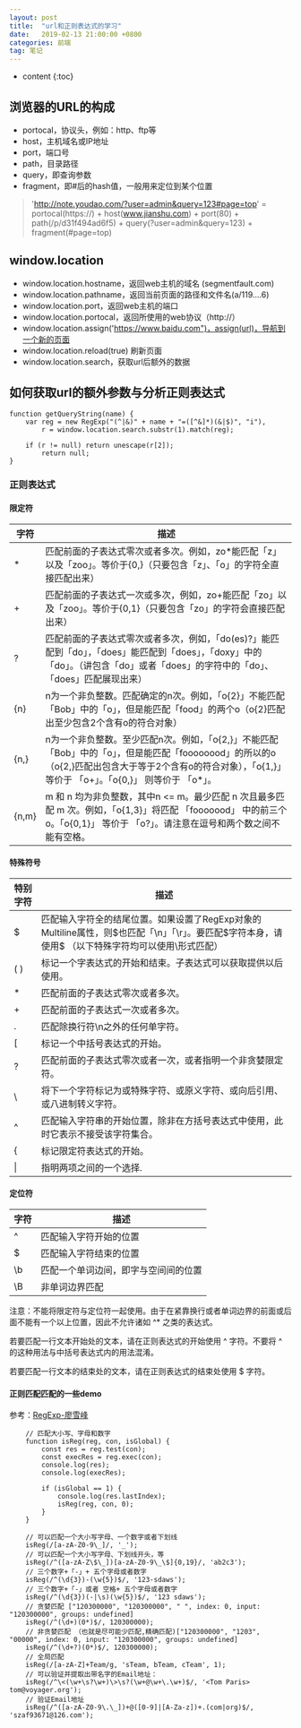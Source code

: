 ```yaml
---
layout: post
title:  "url和正则表达式的学习"
date:   2019-02-13 21:00:00 +0800
categories: 前端
tag: 笔记
---
```


* content
{:toc}


## 浏览器的URL的构成
- portocal，协议头，例如：http、ftp等
- host，主机域名或IP地址
- port，端口号
- path，目录路径
- query，即查询参数
- fragment，即#后的hash值，一般用来定位到某个位置

> 'http://note.youdao.com/?user=admin&query=123#page=top' = portocal(https://) + host(www.jianshu.com) + port(80) + path(/p/d31f494ad6f5) + query(?user=admin&query=123) + fragment(#page=top)

##  window.location
- window.location.hostname，返回web主机的域名 (segmentfault.com)
- window.location.pathname，返回当前页面的路径和文件名(a/119....6)
- window.location.port，返回web主机的端口
- window.location.portocal，返回所使用的web协议（http://）
- window.location.assign('https://www.baidu.com")，assign(url)，导航到一个新的页面
- window.location.reload(true) 刷新页面
- window.location.search，获取url后额外的数据

## 如何获取url的额外参数与分析正则表达式
```
function getQueryString(name) {
    var reg = new RegExp("(^|&)" + name + "=([^&]*)(&|$)", "i"),
        r = window.location.search.substr(1).match(reg);
        
    if (r != null) return unescape(r[2]);
        return null;
}
```

### 正则表达式
#### 限定符

字符 | 描述
---|---
* | 匹配前面的子表达式零次或者多次。例如，zo*能匹配「z」以及「zoo」。等价于{0,}（只要包含「z」、「o」的字符全直接匹配出来）
+ | 匹配前面的子表达式一次或多次，例如，zo+能匹配「zo」以及「zoo」。等价于{0,1}（只要包含「zo」的字符会直接匹配出来）
? | 匹配前面的子表达式零次或者多次，例如，「do(es)?」能匹配到「do」，「does」能匹配到「does」，「doxy」中的「do」。（讲包含「do」或者「does」的字符中的「do」、「does」匹配展现出来）
{n} | n为一个非负整数。匹配确定的n次。例如，「o{2}」不能匹配「Bob」中的「o」，但是能匹配「food」的两个o（o{2}匹配出至少包含2个含有o的符合对象）
{n,} | n为一个非负整数。至少匹配n次。例如，「o{2,}」不能匹配「Bob」中的「o」，但是能匹配「foooooood」的所以的o（o{2,}匹配出包含大于等于2个含有o的符合对象），「o{1,}」 等价于 「o+」。「o{0,}」 则等价于 「o*」。
{n,m} | m 和 n 均为非负整数，其中n <= m。最少匹配 n 次且最多匹配 m 次。例如，「o{1,3}」将匹配 「fooooood」 中的前三个 o。「o{0,1}」 等价于 「o?」。请注意在逗号和两个数之间不能有空格。

#### 特殊符号
特别字符 | 描述
---|---
$ | 匹配输入字符全的结尾位置。如果设置了RegExp对象的Multiline属性，则$也匹配「\n」「\r」。要匹配$字符本身，请使用\$ （以下特殊字符均可以使用\形式匹配）
( ) | 标记一个字表达式的开始和结束。子表达式可以获取提供以后使用。
* | 匹配前面的子表达式零次或者多次。
+ | 匹配前面的子表达式一次或者多次。
. | 匹配除换行符\n之外的任何单字符。
[ | 标记一个中括号表达式的开始。
? | 匹配前面的子表达式零次或者一次，或者指明一个非贪婪限定符。
\ | 将下一个字符标记为或特殊字符、或原义字符、或向后引用、或八进制转义字符。
^ | 匹配输入字符串的开始位置，除非在方括号表达式中使用，此时它表示不接受该字符集合。
{ | 标记限定符表达式的开始。
\| | 指明两项之间的一个选择.

#### 定位符
字符 | 描述
---|---
^ | 匹配输入字符开始的位置
$ | 匹配输入字符结束的位置
\b | 匹配一个单词边间，即字与空间间的位置
\B | 非单词边界匹配


注意：不能将限定符与定位符一起使用。由于在紧靠换行或者单词边界的前面或后面不能有一个以上位置，因此不允许诸如 ^* 之类的表达式。

若要匹配一行文本开始处的文本，请在正则表达式的开始使用 ^ 字符。不要将 ^ 的这种用法与中括号表达式内的用法混淆。

若要匹配一行文本的结束处的文本，请在正则表达式的结束处使用 $ 字符。

#### 正则匹配匹配的一些demo
参考：[RegExp-廖雪峰](https://www.liaoxuefeng.com/wiki/001434446689867b27157e896e74d51a89c25cc8b43bdb3000/001434499503920bb7b42ff6627420da2ceae4babf6c4f2000)

```
    // 匹配大小写、字母和数字
    function isReg(reg, con, isGlobal) {
        const res = reg.test(con);
        const execRes = reg.exec(con);
        console.log(res);
        console.log(execRes);

        if (isGlobal == 1) {
            console.log(res.lastIndex);
            isReg(reg, con, 0);
        }
    }

    // 可以匹配一个大小写字母、一个数字或者下划线
    isReg(/[a-zA-Z0-9\_]/, '_');
    // 可以匹配一个大小写字母、下划线开头，等
    isReg(/^([a-zA-Z\$\_])[a-zA-Z0-9\_\$]{0,19}/, 'ab2c3');
    // 三个数字+「-」+ 五个字母或者数字
    isReg(/^(\d{3})-(\w{5})$/, '123-sdaws');
    // 三个数字+「-」或者 空格+ 五个字母或者数字
    isReg(/^(\d{3})(-|\s)(\w{5})$/, '123 sdaws');
    // 贪婪匹配 ["120300000", "120300000", " ", index: 0, input: "120300000", groups: undefined]
    isReg(/^(\d+)(0*)$/, 120300000);
    // 非贪婪匹配 （也就是尽可能少匹配,精确匹配)["120300000", "1203", "00000", index: 0, input: "120300000", groups: undefined]
    isReg(/^(\d+?)(0*)$/, 120300000);
    // 全局匹配
    isReg(/[a-zA-Z]+Team/g, 'sTeam, bTeam, cTeam', 1);
    // 可以验证并提取出带名字的Email地址：
    isReg(/^\<(\w+\s?\w+)\>\s?(\w+@\w+\.\w+)$/, '<Tom Paris> tom@voyager.org');
    // 验证Email地址
    isReg(/^([a-zA-Z0-9\.\_])+@([0-9]|[A-Za-z])+.(com|org)$/, 'szaf93671@126.com');
```
